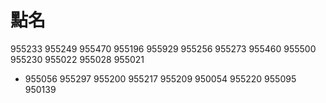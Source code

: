# 點名

955233
955249
955470
955196
955929
955256
955273
955460
955500
955230
955022
955028
955021
* 955056 
955297
955200
955217
955209
950054
955220
955095
950139
